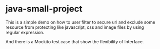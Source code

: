 java-small-project
==================
This is a simple demo on how to user filter to secure url and exclude some resource from protecting like javascript,
css and image files by using regular expression.

And there is a Mockito test case that show the flexibility of Interface.

